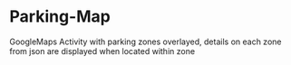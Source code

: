 # Parking-Map
GoogleMaps Activity with parking zones overlayed, details on each zone from json are displayed when located within zone
